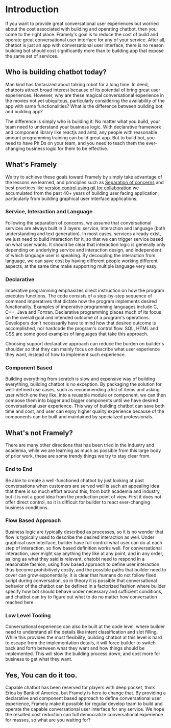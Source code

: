 # Introduction

If you want to provide great conversational user experiences but worried about the cost associated with building and operating chatbot, then you come to the right place. Framely's goal is to reduce the cost of build and operate great conversational user interface for any of your service. After all, chatbot is just an app with conversational user interface, there is no reason building bot should cost significantly more than to building app that expose the same set of services.

## Who is building chatbot today?
Man kind has fantasized about talking robot for a long time. In deed, chatbots attract broad interest because of its potential of bring great user experiences. However, why are these magical conversational experience in the movies not yet ubiquitous, particularly considering the availability of the app with same functionalities? What is the difference between building bot and building app? 

The difference is simply who is building it. No matter what you build, your team need to understand your business logic. With declarative framework and component library like reactjs and antd, any people with reasonable amount programming training can build great app. But to build bot, you need to have Ph.Ds on 
your team, and you need to teach them the ever-changing business logic for them to be effective.

## What's Framely

We try to achieve these goals toward Framely by simply take advantage of the lessons we learned, and principles such as [Separation of concerns](https://en.wikipedia.org/wiki/Separation_of_concerns) and best practices like [version control using git for collaboration](https://en.wikipedia.org/wiki/Git) we accumulated from the past 40+ years of building user facing application, particularly from building graphical user interface applications.

### Service, Interaction and Language
Following the separation of concerns, we assume that conversational services are always built in 3 layers: service, interaction and language (both understanding and text generation). In most cases, services already exist, we just need to build interaction for it, so that we can trigger service based on what user wants. It should be clear that interaction logic is generally only depending on underlying service and interaction design, and independent of which language user is speaking. By decoupling the interaction from language, we can save cost by having different people working different aspects, at the same time make supporting multiple language very easy.

### Declarative
Imperative programming emphasizes direct instruction on how the program executes functions. The code consists of a step-by-step sequence of command imperatives that dictate how the program implements desired functionality. Examples of imperative programming languages include C, C++, Java and Fortran.
Declarative programming places much of its focus on the overall goal and intended outcome of a program's operations. Developers don't necessarily have to mind how that desired outcome is accomplished, nor hardcode the program's control flow. SQL, HTML and CSS are some good examples of languages that take this approach.

Choosing support declarative approach can reduce the burden on builder's shoulder so that they can mainly focus on describe what user experience they want, instead of how to implement such experience.

### Component Based
Building everything from scratch is slow and expensive way of building everything, building chatbot is no exception. By packaging the solution for well-defined use cases, such as recommending a list of items and asking user which one they like, into a reusable module or component, we can then compose them into bigger and bigger components until we have desired conversational user experience. This way of building chatbot can save both time and cost, and user can enjoy higher quality experience because of the components can be built and maintained by specialized professionals.


## What's not Framely?
There are many other directions that has been tried in the industry and academia, while we are learning as much as possible from this large body of prior work, these are some trendy things we try to stay clear from. 

### End to End
Be able to create a well-functioned chatbot by just looking at past conversations when customers are served well is such an appealing idea that there is so much effort around this, from both academia and industry, but it is not a good idea from the production point of view. First it does not offer direct control, so it is difficult for builder to react ever-changing business conditions. 


### Flow Based Approach
Business logic are typically described as processes, so it is no wonder that flow is typically used to describe the desired interaction as well. Under graphical user interface, builder have full control what user can do at each step of interaction, so flow based definition works well. For conversational interaction, user might say anything they like at any point, and in any order, as long as what they said is relevant, chatobt need to respond in a reasonable fashion, using flow based approach to define user interaction thus become prohibitively costly, and the possible paths that builder need to cover can grow exponentially. It is clear that humans do not follow fixed script during conversation, so in theory it is possible that conversational behavior of the chatbot can be defined in a factorized fashion where builder specify how bot should behave under necessary and sufficient conditions, and chatbot can try to figure out what to do no matter how conversation reached here.   

### Low Level Tooling
Conversational experience can also be built at the code level, where builder need to understand all the details like intent classification and slot filling. While this provides the most flexibility, building chatbot at this level is hard to escape from the implementation details, it will force builder to switch back and forth between what they want and how things should be implemented. This will slow the building process down, and cost more for business to get what they want.


## Yes, You can do it too.
Capable chatbot has been reserved for players with deep pocket, think Erica by Bank of America, but Framely is here to change that. By providing a declarative and component based approach to define conversational user experience, Framely make it possible for regular develop team to build and operate the capable conversational user interface for any service. We hope the resulted cost reduction can full democratize conversational experience for masses, so what are you waiting for?